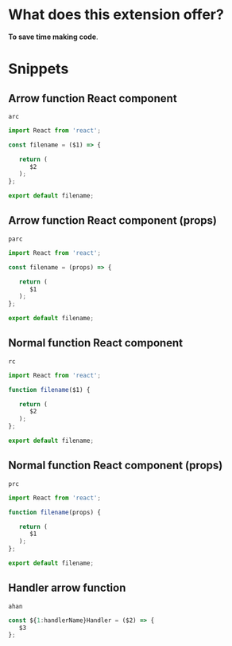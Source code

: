 # What does this extension offer?

**To save time making code**.

# Snippets

## Arrow function React component
`arc`
```JavaScript
import React from 'react';

const filename = ($1) => {

   return (
      $2
   );
};

export default filename;
```

## Arrow function React component (props)
`parc`
```JavaScript
import React from 'react';

const filename = (props) => {

   return (
      $1
   );
};

export default filename;
```

## Normal function React component
`rc`
```JavaScript
import React from 'react';

function filename($1) {

   return (
      $2
   );
};

export default filename;
```

## Normal function React component (props)
`prc`
```JavaScript
import React from 'react';

function filename(props) {

   return (
      $1
   );
};

export default filename;
```

## Handler arrow function
`ahan`
```JavaScript
const ${1:handlerName}Handler = ($2) => {
   $3
};
```
